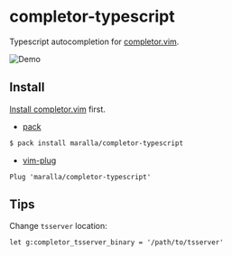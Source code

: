 completor-typescript
====================

Typescript autocompletion for [completor.vim](https://github.com/maralla/completor.vim).

![Demo](https://i.imgur.com/Xrjq2EL.gif)

Install
-------

[Install completor.vim](https://github.com/maralla/completor.vim#install) first.

* [pack](https://github.com/maralla/pack)

```bash
$ pack install maralla/completor-typescript
```

* [vim-plug](https://github.com/junegunn/vim-plug)

```vim
Plug 'maralla/completor-typescript'
```

Tips
----

Change `tsserver` location:
```vim
let g:completor_tsserver_binary = '/path/to/tsserver'
```
